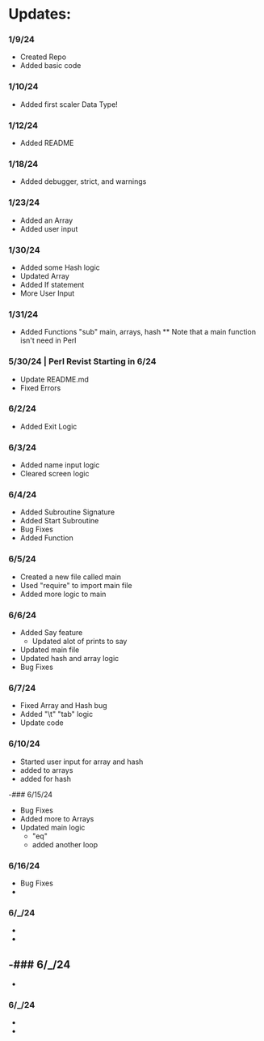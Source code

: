 # Updates:

### 1/9/24
- Created Repo
- Added basic code

### 1/10/24
- Added first scaler Data Type!

### 1/12/24
- Added README

### 1/18/24
- Added debugger, strict, and warnings

### 1/23/24
- Added an Array
- Added user input

### 1/30/24
- Added some Hash logic
- Updated Array
- Added If statement
- More User Input

### 1/31/24
- Added Functions "sub"
    main, arrays, hash 
    ** Note that a main function isn't need in Perl

### 5/30/24 | Perl Revist Starting in 6/24
- Update README.md
- Fixed Errors

### 6/2/24
- Added Exit Logic

### 6/3/24
- Added name input logic 
- Cleared screen logic

### 6/4/24
- Added Subroutine Signature
- Added Start Subroutine
- Bug Fixes
- Added Function

### 6/5/24
- Created a new file called main
- Used "require" to import main file
- Added more logic to main

### 6/6/24
- Added Say feature
    - Updated alot of prints to say
- Updated main file
- Updated hash and array logic 
- Bug Fixes

### 6/7/24
- Fixed Array and Hash bug
- Added "\t" "tab" logic
- Update code

### 6/10/24
- Started user input for array and hash
- added to arrays
- added for hash

-### 6/15/24
- Bug Fixes
- Added more to Arrays
- Updated main logic
    - "eq"
    - added another loop

### 6/16/24
- Bug Fixes
-

### 6/_/24
- 
-

-### 6/_/24
- 
-

### 6/_/24
- 
-